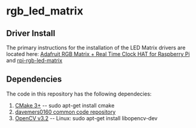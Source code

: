 # rgb_led_matrix


## Driver Install
The primary instructions for the installation of the LED Matrix drivers are located here: [Adafruit RGB Matrix + Real Time Clock HAT for Raspberry Pi](https://learn.adafruit.com/adafruit-rgb-matrix-plus-real-time-clock-hat-for-raspberry-pi ) and [rpi-rgb-led-matrix](https://github.com/hzeller/rpi-rgb-led-matrix/tree/master ) 


## Dependencies

The code in this repository has the following dependecies:

1. [CMake 3+](https://cmake.org/download/ )
    -- sudo apt-get install cmake
2. [davemers0160 common code repository](https://github.com/davemers0160/Common )
3. [OpenCV v3.2](https://opencv.org/releases/ )
    -- Linux: sudo apt-get install libopencv-dev




